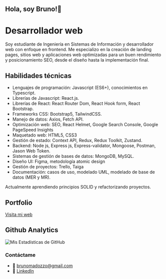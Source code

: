 ## Hola, soy Bruno!👋
# Desarrollador web

Soy estudiante de Ingeniería en Sistemas de Información y desarrollador web con enfoque en frontend.
Me especializo en la creación de landing pages, sitios web y aplicaciones web optimizadas para un buen rendimiento y posicionamiento SEO, desde el diseño hasta la implementación final.

## Habilidades técnicas

- Lenguajes de programación: Javascript (ES6+), conocimientos en Typescript.
- Librerías de Javascript: React.js.
- Librerías de React: React Router Dom, React Hook form, React Bootstrap.
- Frameworks CSS: Bootstrap5, TailwindCSS.
- Manejo de datos: Axios, Fetch API.
- Optimización web: SEO, React Helmet, Google Search Console, Google PageSpeed Insights 
- Maquetado web: HTML5, CSS3
- Gestión de estado: Context API, Redux, Redux Toolkit, Zustand.
- Backend: Node js, Express js, Express-validator, Mongoose, Postman, Jason Web Token.
- Sistemas de gestión de bases de datos: MongoDB, MySQL.
- Diseño UI: Figma, metodología atomic design
- Gestión de proyectos: Trello, Taiga
- Documentación: casos de uso, modelado UML, modelado de base de datos (MER y MR).

Actualmente aprendiendo principios SOLID y refactorizando proyectos.

## Portfolio

<a href="https://brunomadozzo-portfolio.netlify.app" target="_blank">Visita mi web</a>

## Github Analytics
![Mis Estadísticas de GitHub](https://github-readme-stats-eight-theta.vercel.app/api?username=brunomry&show_icons=true&theme=blue&include_all_commits=true&count_private=true)

### Contáctame
- 📧 [brunomadozzo@gmail.com](mailto:brunomadozzo@gmail.com)
- 💼 [LinkedIn](https://www.linkedin.com/in/bruno-madozzo/)
